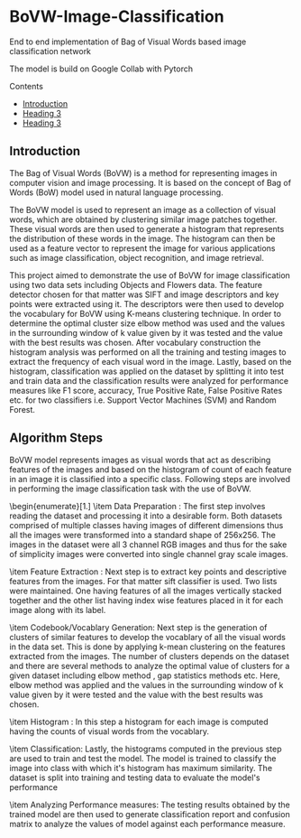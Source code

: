 # BoVW-Image-Classification

End to end implementation of Bag of Visual Words based image classification network

The model is build on Google Collab with Pytorch


<!--ts-->
Contents
<!--te-->

<!--ts-->
* [Introduction](##Introduction)
* [Heading 3](#heading-3)
* [Heading 3](#heading-3)
<!--te-->

## Introduction
The Bag of Visual Words (BoVW) is a method for representing images in computer vision and image processing. It is based on the concept of Bag of Words (BoW) model used in natural language processing.

The BoVW model is used to represent an image as a collection of visual words, which are obtained by clustering similar image patches together. These visual words are then used to generate a histogram that represents the distribution of these words in the image. The histogram can then be used as a feature vector to represent the image for various applications such as image classification, object recognition, and image retrieval.

This project aimed to demonstrate the use of BoVW for image classification using two data sets including Objects and Flowers data. The feature detector chosen for that matter was SIFT and image descriptors and key points were extracted using it. The descriptors were then used to develop the vocabulary for BoVW using K-means clustering technique. In order to determine the optimal cluster size elbow method was used and the  values in the surrounding window of k value given by it was tested and the value with the best results was chosen. After vocabulary construction the histogram analysis was performed on all the training and testing images to extract the frequency of each visual word in the image. Lastly, based on the histogram, classification was applied on the dataset by splitting it into test and train data and the classification results were analyzed for performance measures like  F1 score, accuracy, True Positive Rate, False Positive Rates etc. for two classifiers i.e. Support Vector Machines (SVM) and Random Forest.

## Algorithm Steps

BoVW model represents images as visual words that act as describing features of the images and based on the histogram of count of each feature in an image it is classified into a specific class. Following steps are involved in performing the image classification task with the use of BoVW. 
	
\begin{enumerate}[1.]
\item  Data Preparation : The first step involves reading the dataset and processing it into a desirable form. Both datasets comprised of multiple classes having images of different dimensions thus all the images were transformed into a standard shape of 256x256. The images in the dataset were all 3 channel RGB images and thus for the sake of simplicity images were converted into single channel gray scale images. 

\item Feature Extraction : Next step is to extract key points and descriptive features from the images. For that matter sift classifier is used. Two lists were maintained. One having features of all the images vertically stacked together and the other list having index wise features placed in it for each image along with its label. 

\item Codebook/Vocablary Generation: Next step is the generation of clusters of similar features to develop the vocablary of all the visual words in the data set. This is done by applying k-mean clustering on the features extracted from the images. The number of clusters depends on the dataset and there are several methods to analyze the optimal value of clusters for a given dataset including elbow method , gap statistics methods etc. Here, elbow method was applied and the  values in the surrounding window of k value given by it were tested and the value with the best results was chosen.

\item Histogram : In this step a histogram for each image is computed having the counts of visual words from the vocablary.

\item Classification: Lastly, the histograms computed in the previous step are used to train and test the model. The model is trained to classify the image into class with which it's histogram has maximum similarity. The dataset is split into training and testing data to evaluate the model's performance

\item Analyzing Performance measures: The testing results obtained by the trained model are then used to generate classification report and confusion matrix to analyze the values of model against each performance measure.




